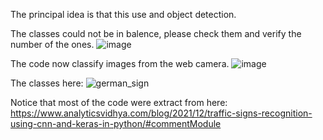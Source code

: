 The principal idea is that this use and object detection.

The classes could not be in balence, please check them and verify the number of the ones.
![image](https://github.com/SantiagoLunaMir/GTSRB---Traffic-Sing-Classifier/assets/111355326/9208e347-1e7e-4ac7-90db-4501b27bfa1c)

The code now classify images from the web camera.
![image](https://github.com/SantiagoLunaMir/GTSRB---Traffic-Sing-Classifier/assets/111355326/f825b31a-2fd2-487d-8b6e-c709c1470416)

The classes here:
![german_sign](https://github.com/SantiagoLunaMir/GTSRB---Traffic-Sing-Classifier-CNN/assets/111355326/9cd5da23-0940-4344-a77c-d311b0971bf9)


Notice that most of the code were extract from here:
https://www.analyticsvidhya.com/blog/2021/12/traffic-signs-recognition-using-cnn-and-keras-in-python/#commentModule


